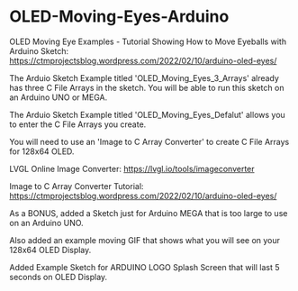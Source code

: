 # OLED-Moving-Eyes-Arduino

OLED Moving Eye Examples - Tutorial Showing How to Move Eyeballs with Arduino Sketch: 
https://ctmprojectsblog.wordpress.com/2022/02/10/arduino-oled-eyes/

The Arduio Sketch Example titled 'OLED_Moving_Eyes_3_Arrays' already has three C File Arrays in the sketch.
You will be able to run this sketch on an Arduino UNO or MEGA.

The Arduio Sketch Example titled 'OLED_Moving_Eyes_Defalut' allows you to enter the C File Arrays you create.

You will need to use an 'Image to C Array Converter' to create C File Arrays for 128x64 OLED.

LVGL Online Image Converter:
https://lvgl.io/tools/imageconverter

Image to C Array Converter Tutorial: 
https://ctmprojectsblog.wordpress.com/2022/02/10/arduino-oled-eyes/

As a BONUS, added a Sketch just for Arduino MEGA that is too large to use on an Arduino UNO.

Also added an example moving GIF that shows what you will see on your 128x64 OLED Display.

Added Example Sketch for ARDUINO LOGO Splash Screen that will last 5 seconds on OLED Display.
